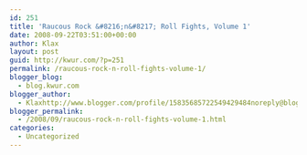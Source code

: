 ```yaml
---
id: 251
title: 'Raucous Rock &#8216;n&#8217; Roll Fights, Volume 1'
date: 2008-09-22T03:51:00+00:00
author: Klax
layout: post
guid: http://kwur.com/?p=251
permalink: /raucous-rock-n-roll-fights-volume-1/
blogger_blog:
  - blog.kwur.com
blogger_author:
  - Klaxhttp://www.blogger.com/profile/15835685722549429484noreply@blogger.com
blogger_permalink:
  - /2008/09/raucous-rock-n-roll-fights-volume-1.html
categories:
  - Uncategorized
---
```

<div class="pf-content">
  <p>
  </p>
</div>